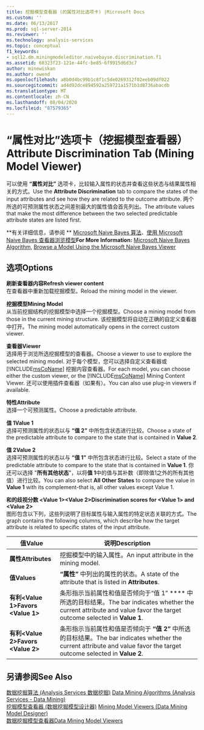 ```yaml
---
title: 挖掘模型查看器 (的属性对比选项卡) |Microsoft Docs
ms.custom: ''
ms.date: 06/13/2017
ms.prod: sql-server-2014
ms.reviewer: ''
ms.technology: analysis-services
ms.topic: conceptual
f1_keywords:
- sql12.dm.miningmodeleditor.naivebayse.discrimination.f1
ms.assetid: 68323f23-121e-44fc-be85-6f9915d6d3c7
author: minewiskan
ms.author: owend
ms.openlocfilehash: a8b0d4bc99b1c8f1c5de0269312f02eeb09df022
ms.sourcegitcommit: ad4d92dce894592a259721a1571b1d8736abacdb
ms.translationtype: MT
ms.contentlocale: zh-CN
ms.lasthandoff: 08/04/2020
ms.locfileid: "87579365"
---
```

# <a name="attribute-discrimination-tab-mining-model-viewer"></a><span data-ttu-id="20207-102">“属性对比”选项卡（挖掘模型查看器）</span><span class="sxs-lookup"><span data-stu-id="20207-102">Attribute Discrimination Tab (Mining Model Viewer)</span></span>
  <span data-ttu-id="20207-103">可以使用 **“属性对比”** 选项卡，比较输入属性的状态并查看这些状态与结果属性相关的方式。</span><span class="sxs-lookup"><span data-stu-id="20207-103">Use the **Attribute Discrimination** tab to compare the states of the input attributes and see how they are related to the outcome attribute.</span></span> <span data-ttu-id="20207-104">两个所选的可预测属性状态之间差别最大的属性值会首先列出。</span><span class="sxs-lookup"><span data-stu-id="20207-104">The attribute values that make the most difference between the two selected predictable attribute states are listed first.</span></span>  
  
 <span data-ttu-id="20207-105">\*\*有关详细信息，请参阅 \*\* [Microsoft Naive Bayes 算法](data-mining/microsoft-naive-bayes-algorithm.md)、[使用 Microsoft Naive Bayes 查看器浏览模型](data-mining/browse-a-model-using-the-microsoft-naive-bayes-viewer.md)</span><span class="sxs-lookup"><span data-stu-id="20207-105">**For More Information:** [Microsoft Naive Bayes Algorithm](data-mining/microsoft-naive-bayes-algorithm.md), [Browse a Model Using the Microsoft Naive Bayes Viewer](data-mining/browse-a-model-using-the-microsoft-naive-bayes-viewer.md)</span></span>  
  
## <a name="options"></a><span data-ttu-id="20207-106">选项</span><span class="sxs-lookup"><span data-stu-id="20207-106">Options</span></span>  
 <span data-ttu-id="20207-107">**刷新查看器内容**</span><span class="sxs-lookup"><span data-stu-id="20207-107">**Refresh viewer content**</span></span>  
 <span data-ttu-id="20207-108">在查看器中重新加载挖掘模型。</span><span class="sxs-lookup"><span data-stu-id="20207-108">Reload the mining model in the viewer.</span></span>  
  
 <span data-ttu-id="20207-109">**挖掘模型**</span><span class="sxs-lookup"><span data-stu-id="20207-109">**Mining Model**</span></span>  
 <span data-ttu-id="20207-110">从当前挖掘结构的挖掘模型中选择一个挖掘模型。</span><span class="sxs-lookup"><span data-stu-id="20207-110">Choose a mining model from those in the current mining structure.</span></span> <span data-ttu-id="20207-111">该挖掘模型将自动在正确的自定义查看器中打开。</span><span class="sxs-lookup"><span data-stu-id="20207-111">The mining model automatically opens in the correct custom viewer.</span></span>  
  
 <span data-ttu-id="20207-112">**查看器**</span><span class="sxs-lookup"><span data-stu-id="20207-112">**Viewer**</span></span>  
 <span data-ttu-id="20207-113">选择用于浏览所选挖掘模型的查看器。</span><span class="sxs-lookup"><span data-stu-id="20207-113">Choose a viewer to use to explore the selected mining model.</span></span> <span data-ttu-id="20207-114">对于每个模型，您可以选择自定义查看器或 [!INCLUDE[msCoName](../includes/msconame-md.md)] 挖掘内容查看器。</span><span class="sxs-lookup"><span data-stu-id="20207-114">For each model, you can choose either the custom viewer, or the [!INCLUDE[msCoName](../includes/msconame-md.md)] Mining Content Viewer.</span></span> <span data-ttu-id="20207-115">还可以使用插件查看器（如果有）。</span><span class="sxs-lookup"><span data-stu-id="20207-115">You can also use plug-in viewers if available.</span></span>  
  
 <span data-ttu-id="20207-116">**特性**</span><span class="sxs-lookup"><span data-stu-id="20207-116">**Attribute**</span></span>  
 <span data-ttu-id="20207-117">选择一个可预测属性。</span><span class="sxs-lookup"><span data-stu-id="20207-117">Choose a predictable attribute.</span></span>  
  
 <span data-ttu-id="20207-118">**值 1**</span><span class="sxs-lookup"><span data-stu-id="20207-118">**Value 1**</span></span>  
 <span data-ttu-id="20207-119">选择可预测属性的状态以与 **“值 2”** 中所包含状态进行比较。</span><span class="sxs-lookup"><span data-stu-id="20207-119">Choose a state of the predictable attribute to compare to the state that is contained in **Value 2**.</span></span>  
  
 <span data-ttu-id="20207-120">**值 2**</span><span class="sxs-lookup"><span data-stu-id="20207-120">**Value 2**</span></span>  
 <span data-ttu-id="20207-121">选择可预测属性的状态以与 **“值 1”** 中所包含状态进行比较。</span><span class="sxs-lookup"><span data-stu-id="20207-121">Select a state of the predictable attribute to compare to the state that is contained in **Value 1**.</span></span> <span data-ttu-id="20207-122">你还可以选择 "**所有其他状态**"，以将**值 1**中的值与其补数（即除值1之外的所有其他值）进行比较。</span><span class="sxs-lookup"><span data-stu-id="20207-122">You can also select **All Other States** to compare the value in **Value 1** with its complement-that is, all other values except Value 1.</span></span>  
  
 <span data-ttu-id="20207-123">**和的歧视分数 \<Value 1>\<Value 2>**</span><span class="sxs-lookup"><span data-stu-id="20207-123">**Discrimination scores for \<Value 1> and \<Value 2>**</span></span>  
 <span data-ttu-id="20207-124">图形包含以下列，这些列说明了目标属性与输入属性的特定状态关联的方式。</span><span class="sxs-lookup"><span data-stu-id="20207-124">The graph contains the following columns, which describe how the target attribute is related to specific states of the input attribute.</span></span>  
  
|<span data-ttu-id="20207-125">值</span><span class="sxs-lookup"><span data-stu-id="20207-125">Value</span></span>|<span data-ttu-id="20207-126">说明</span><span class="sxs-lookup"><span data-stu-id="20207-126">Description</span></span>|  
|-----------|-----------------|  
|<span data-ttu-id="20207-127">**属性**</span><span class="sxs-lookup"><span data-stu-id="20207-127">**Attributes**</span></span>|<span data-ttu-id="20207-128">挖掘模型中的输入属性。</span><span class="sxs-lookup"><span data-stu-id="20207-128">An input attribute in the mining model.</span></span>|  
|<span data-ttu-id="20207-129">**值**</span><span class="sxs-lookup"><span data-stu-id="20207-129">**Values**</span></span>|<span data-ttu-id="20207-130">**“属性”** 中列出的属性的状态。</span><span class="sxs-lookup"><span data-stu-id="20207-130">A state of the attribute that is listed in **Attributes**.</span></span>|  
|<span data-ttu-id="20207-131">**有利\<Value 1>**</span><span class="sxs-lookup"><span data-stu-id="20207-131">**Favors \<Value 1>**</span></span>|<span data-ttu-id="20207-132">条形指示当前属性和值是否倾向于“值 1” \*\*\*\* 中所选的目标结果。</span><span class="sxs-lookup"><span data-stu-id="20207-132">The bar indicates whether the current attribute and value favor the target outcome selected in **Value 1**.</span></span>|  
|<span data-ttu-id="20207-133">**有利\<Value 2>**</span><span class="sxs-lookup"><span data-stu-id="20207-133">**Favors \<Value 2>**</span></span>|<span data-ttu-id="20207-134">条形指示当前属性和值是否倾向于 **“值 2”** 中所选的目标结果。</span><span class="sxs-lookup"><span data-stu-id="20207-134">The bar indicates whether the current attribute and value favor the target outcome selected in **Value 2**.</span></span>|  
  
## <a name="see-also"></a><span data-ttu-id="20207-135">另请参阅</span><span class="sxs-lookup"><span data-stu-id="20207-135">See Also</span></span>  
 <span data-ttu-id="20207-136">[数据挖掘算法 &#40;Analysis Services 数据挖掘&#41;](data-mining/data-mining-algorithms-analysis-services-data-mining.md) </span><span class="sxs-lookup"><span data-stu-id="20207-136">[Data Mining Algorithms &#40;Analysis Services - Data Mining&#41;](data-mining/data-mining-algorithms-analysis-services-data-mining.md) </span></span>  
 <span data-ttu-id="20207-137">[挖掘模型查看器 &#40;数据挖掘模型设计器&#41;](mining-model-viewers-data-mining-model-designer.md) </span><span class="sxs-lookup"><span data-stu-id="20207-137">[Mining Model Viewers &#40;Data Mining Model Designer&#41;](mining-model-viewers-data-mining-model-designer.md) </span></span>  
 [<span data-ttu-id="20207-138">数据挖掘模型查看器</span><span class="sxs-lookup"><span data-stu-id="20207-138">Data Mining Model Viewers</span></span>](data-mining/data-mining-model-viewers.md)  
  
  
